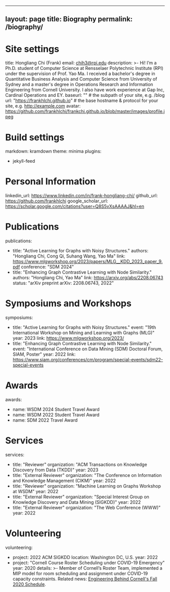 
---
layout: page
title: Biography
permalink: /biography/
---

# Site settings
title: Hongliang Chi (Frank)
email: chih3@rpi.edu
description: >- 
  Hi! I’m a Ph.D. student of Computer Science at Rensselaer Polytechnic Institute (RPI) under the supervision of Prof. Yao Ma. I received a bachelor's degree in Quantitative Business Analysis and Computer Science from University of Sydney and a master's degree in Operations Research and Information Engineering from Cornell University. I also have work experience at Gap Inc, Cardinal Operations and EY.
baseurl: "" # the subpath of your site, e.g. /blog
url: "https://frankhlchi.github.io" # the base hostname & protocol for your site, e.g. http://example.com
avatar: https://github.com/frankhlchi/frankchi.github.io/blob/master/images/profile.jpeg

# Build settings
markdown: kramdown
theme: minima
plugins:
  - jekyll-feed

# Personal Information
linkedin_url: https://www.linkedin.com/in/frank-hongliang-chi/
github_url: https://github.com/frankhlchi
google_scholar_url: https://scholar.google.com/citations?user=Q8S5vXsAAAAJ&hl=en

# Publications
publications:
  - title: "Active Learning for Graphs with Noisy Structures."
    authors: "Hongliang Chi, Cong Qi, Suhang Wang, Yao Ma"
    link: https://www.mlgworkshop.org/2023/papers/MLG__KDD_2023_paper_9.pdf
    conference: "SDM 2024"
  - title: "Enhancing Graph Contrastive Learning with Node Similarity."
    authors: "Hongliang Chi, Yao Ma"
    link: https://arxiv.org/abs/2208.06743
    status: "arXiv preprint arXiv: 2208.06743, 2022"

# Symposiums and Workshops
symposiums:
  - title: "Active Learning for Graphs with Noisy Structures."
    event: "19th International Workshop on Mining and Learning with Graphs (MLG)"
    year: 2023
    link: https://www.mlgworkshop.org/2023/
  - title: "Enhancing Graph Contrastive Learning with Node Similarity."
    event: "International Conference on Data Mining (SDM) Doctoral Forum, SIAM, Poster"
    year: 2022
    link: https://www.siam.org/conferences/cm/program/special-events/sdm22-special-events

# Awards
awards:
  - name: WSDM 2024 Student Travel Award
  - name: WSDM 2022 Student Travel Award
  - name: SDM 2022 Travel Award

# Services
services:
  - title: "Reviewer"
    organization: "ACM Transactions on Knowledge Discovery from Data (TKDD)"
    year: 2023
  - title: "External Reviewer"
    organization: "The Conference on Information and Knowledge Management (CIKM)"
    year: 2022
  - title: "Reviewer"
    organization: "Machine Learning on Graphs Workshop at WSDM"
    year: 2022
  - title: "External Reviewer"
    organization: "Special Interest Group on Knowledge Discovery and Data Mining (SIGKDD)"
    year: 2022
  - title: "External Reviewer"
    organization: "The Web Conference (WWW)"
    year: 2022

# Volunteering
volunteering:
  - project: 2022 ACM SIGKDD
    location: Washington DC, U.S.
    year: 2022
  - project: "Cornell Course Roster Scheduling under COVID-19 Emergency"
    year: 2020
    details: >-
      Member of Cornell’s Roster Team, implemented a MIP model for room scheduling and assignment under COVID-19 capacity constraints. Related news: [Engineering Behind Cornell's Fall 2020 Schedule](https://www.engineering.cornell.edu/spotlights/unsung-engineering-behind-cornells-fall-2020-schedule).
